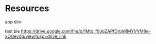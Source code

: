 # Resources

app dev

test ble https://drive.google.com/file/d/1Mto_f9JqZAPfDrbhRMYVVM8e-xOOev0q/view?usp=drive_link
